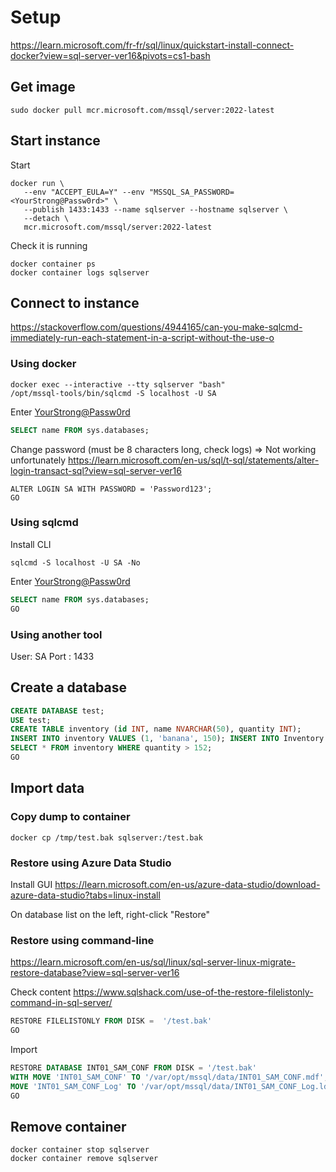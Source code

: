 # Setup
https://learn.microsoft.com/fr-fr/sql/linux/quickstart-install-connect-docker?view=sql-server-ver16&pivots=cs1-bash

## Get image
```shell
sudo docker pull mcr.microsoft.com/mssql/server:2022-latest
```

## Start instance

Start
```
docker run \
   --env "ACCEPT_EULA=Y" --env "MSSQL_SA_PASSWORD=<YourStrong@Passw0rd>" \
   --publish 1433:1433 --name sqlserver --hostname sqlserver \
   --detach \
   mcr.microsoft.com/mssql/server:2022-latest
```

Check it is running
```
docker container ps
docker container logs sqlserver
```

## Connect to instance
https://stackoverflow.com/questions/4944165/can-you-make-sqlcmd-immediately-run-each-statement-in-a-script-without-the-use-o

### Using docker
```
docker exec --interactive --tty sqlserver "bash"
/opt/mssql-tools/bin/sqlcmd -S localhost -U SA
```

Enter <YourStrong@Passw0rd>

```sql
SELECT name FROM sys.databases;
```

Change password (must be 8 characters long, check logs)
=> Not working unfortunately
https://learn.microsoft.com/en-us/sql/t-sql/statements/alter-login-transact-sql?view=sql-server-ver16
```
ALTER LOGIN SA WITH PASSWORD = 'Password123';
GO
```

### Using sqlcmd

Install CLI

```
sqlcmd -S localhost -U SA -No
```

Enter <YourStrong@Passw0rd>

```sql
SELECT name FROM sys.databases;
GO
```


### Using another tool

User: SA
Port : 1433

## Create a database
```sql
CREATE DATABASE test;
USE test;
CREATE TABLE inventory (id INT, name NVARCHAR(50), quantity INT);
INSERT INTO inventory VALUES (1, 'banana', 150); INSERT INTO Inventory VALUES (2, 'orange', 154);
SELECT * FROM inventory WHERE quantity > 152;
GO
```

## Import data


### Copy dump to container

```shell
docker cp /tmp/test.bak sqlserver:/test.bak
```

### Restore using Azure Data Studio
Install GUI
https://learn.microsoft.com/en-us/azure-data-studio/download-azure-data-studio?tabs=linux-install

On database list on the left, right-click "Restore"

### Restore using command-line

https://learn.microsoft.com/en-us/sql/linux/sql-server-linux-migrate-restore-database?view=sql-server-ver16

Check content
https://www.sqlshack.com/use-of-the-restore-filelistonly-command-in-sql-server/
```sql
RESTORE FILELISTONLY FROM DISK =  '/test.bak'
GO
```

Import
```sql
RESTORE DATABASE INT01_SAM_CONF FROM DISK = '/test.bak'
WITH MOVE 'INT01_SAM_CONF' TO '/var/opt/mssql/data/INT01_SAM_CONF.mdf',
MOVE 'INT01_SAM_CONF_Log' TO '/var/opt/mssql/data/INT01_SAM_CONF_Log.ldf'
GO
```

## Remove container

```shell
docker container stop sqlserver
docker container remove sqlserver
```